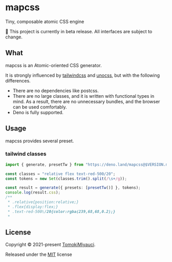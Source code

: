 # mapcss

Tiny, composable atomic CSS engine

:construction: This project is currently in beta release. All interfaces are
subject to change.

## What

mapcss is an Atomic-oriented CSS generator.

It is strongly influenced by
[tailwindcss](https://github.com/tailwindlabs/tailwindcss) and
[unocss](https://github.com/antfu/unocss), but with the following differences.

- There are no dependencies like postcss.
- There are no large classes, and it is written with functional types in mind.
  As a result, there are no unnecessary bundles, and the browser can be used
  comfortably.
- Deno is fully supported.

## Usage

mapcss provides several preset.

### tailwind classes

```ts
import { generate, presetTw } from "https://deno.land/mapcss@$VERSION.mod.ts";

const classes = "relative flex text-red-500/20";
const tokens = new Set(classes.trim().split(/\s+/g));

const result = generate({ presets: [presetTw()] }, tokens);
console.log(result.css);
/**
 * .relative{position:relative;}
 * .flex{display:flex;}
 * .text-red-500\/20{color:rgba(239,68,68,0.2);}
 *
```

## License

Copyright © 2021-present [TomokiMiyauci](https://github.com/TomokiMiyauci).

Released under the [MIT](./LICENSE) license
